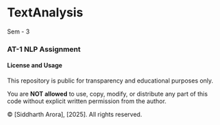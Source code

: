 # TextAnalysis
Sem - 3

### AT-1 NLP Assignment

#### License and Usage

This repository is public for transparency and educational purposes only.

You are **NOT allowed** to use, copy, modify, or distribute any part of this code without explicit written permission from the author.

© [Siddharth Arora], [2025]. All rights reserved.

